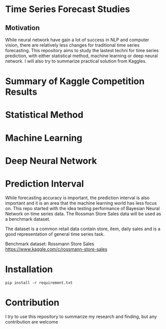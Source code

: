 # Time Series Forecast Studies
## Motivation
While neural network have gain a lot of success in NLP and computer vision, there are relatively less changes for traditional time series forecasting.
This repository aims to study the lastest techni for time series prediction, with either statistical method, machine learning or deep neural network. I will also try to summarize practical solution from Kaggles.

# Summary of Kaggle Competition Results

# Statistical Method

# Machine Learning

# Deep Neural Network


# Prediction Interval
While forecasting accuracy is important, the prediction interval is also important and it is an area that the machine learning world has less focus on.
This repo started with the idea testing performance of Bayesian Neural Network on time series data. The Rossman Store Sales data will be used as a benchmark dataset. 

The dataset is a common retail data contain store, item, daily sales and is a good representation of general time series task.

Benchmark dataset: Rossmann Store Sales
https://www.kaggle.com/c/rossmann-store-sales

# Installation
`pip install -r requirement.txt`

# Contribution
I try to use this repository to summarize my research and finding, but any contribution are welcome
